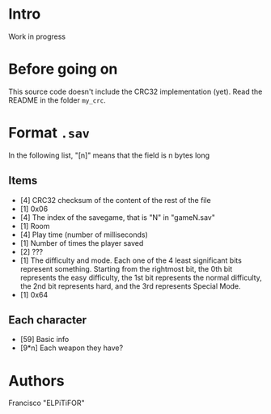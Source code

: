 # Intro
Work in progress

# Before going on
This source code doesn't include the CRC32 implementation (yet). Read the README
in the folder `my_crc`.

# Format `.sav`
In the following list, "[n]" means that the field is n bytes long

## Items
- [4] CRC32 checksum of the content of the rest of the file
- [1] 0x06
- [4] The index of the savegame, that is "N" in "gameN.sav"
- [1] Room
- [4] Play time (number of milliseconds)
- [1] Number of times the player saved
- [2] ???
- [1] The difficulty and mode. Each one of the 4 least significant bits
    represent something. Starting from the rightmost bit, the 0th bit represents
    the easy difficulty, the 1st bit represents the normal difficulty, the 2nd
    bit represents hard, and the 3rd represents Special Mode.
- [1] 0x64

## Each character
- [59] Basic info
- [9*n] Each weapon they have?

# Authors
Francisco "ELPiTiFOR"